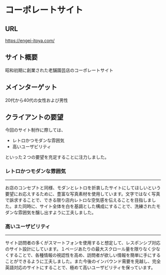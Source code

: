 # コーポレートサイト
## URL
https://engei-itoya.com/
## サイト概要
昭和初期に創業された老舗園芸店のコーポレートサイト  
## メインターゲット  
20代から40代の女性および男性
## クライアントの要望
今回のサイト制作に際しては、
* レトロかつモダンな雰囲気
* 高いユーザビリティ  

といった２つの要望を充足することに注力しました。

### レトロかつモダンな雰囲気
 * * *  
お店のコンセプトと同様、モダンとレトロを折衷したサイトにしてほしいという要望にお応えするために、豊富な写真素材を使用しています。文字ではなく写真で訴求することで、できる限り店内レトロな空気感を伝えることを目指しました。また同時に、サイト全体を白を基調とした構成にすることで、洗練されたモダンな雰囲気を醸し出すように工夫しました。

### 高いユーザビリティ
 * * *  
サイト訪問者の多くがスマートフォンを使用すると想定して、レスポンシブ対応のサイト設計にしています。１ページあたりの最大スクロール量を限りなく少なくすることで、各種情報の視認性を高め、訪問者が欲しい情報を簡単に手にすることができるように工夫しました。また今後のインバウンド需要を見越し、完全英語対応のサイトにすることで、極めて高いユーザビリティを保っています。



